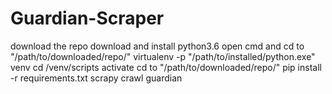 # Guardian-Scraper
download the repo
download and install  python3.6
open cmd and cd to "/path/to/downloaded/repo/"
virtualenv -p "/path/to/installed/python.exe"  venv
cd /venv/scripts
activate
cd to "/path/to/downloaded/repo/"
pip install -r requirements.txt
scrapy crawl guardian
